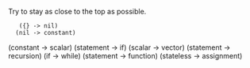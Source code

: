 Try to stay as close to the top as possible.

       ({} -> nil)
      (nil -> constant)
 (constant -> scalar)
(statement -> if)
   (scalar -> vector)
(statement -> recursion)
       (if -> while)
(statement -> function)
(stateless -> assignment)